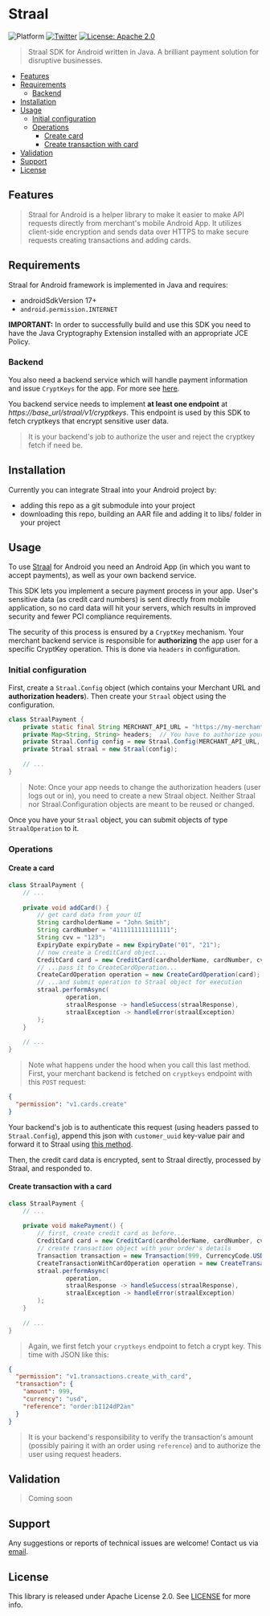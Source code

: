# Straal
![Platform](https://img.shields.io/badge/platform-Android-green.svg?style=flat)
[![Twitter](https://img.shields.io/badge/twitter-@Straal-blue.svg?style=flat)](http://twitter.com/straal_)
[![License: Apache 2.0](https://img.shields.io/badge/License-Apache%202.0-blue.svg?style=flat)](LICENSE)

> Straal SDK for Android written in Java. A brilliant payment solution for disruptive businesses.

- [Features](#features)
- [Requirements](#requirements)
    - [Backend](#backend)
- [Installation](#installation)
- [Usage](#usage)
	- [Initial configuration](#initial-configuration)
	- [Operations](#operations)
		- [Create card](#create-a-card)
		- [Create transaction with card](#create-transaction-with-a-card)
- [Validation](#validation)
- [Support](#support)
- [License](#license)

## Features
> Straal for Android is a helper library to make it easier
  to make API requests directly from merchant's mobile Android App.
  It utilizes client-side encryption and sends data
  over HTTPS to make secure requests creating transactions and adding cards.

## Requirements
Straal for Android framework is implemented in Java and requires:
- androidSdkVersion 17+
- ```android.permission.INTERNET```

**IMPORTANT:** In order to successfully build and use this SDK you need to have the Java Cryptography Extension installed with an appropriate JCE Policy.

### Backend

You also need a backend service which will handle payment information and issue `CryptKeys` for the app. For more see [here](https://api-reference.straal.com).

You backend service needs to implement **at least one endpoint** at *https://_base_url_/straal/v1/cryptkeys*. This endpoint is used by this SDK to fetch cryptkeys that encrypt sensitive user data.

> It is your backend's job to authorize the user and reject the cryptkey fetch if need be.

## Installation

Currently you can integrate Straal into your Android project by:
- adding this repo as a git submodule into your project
- downloading this repo, building an AAR file and adding it to libs/ folder in your project

## Usage

To use [Straal](https://straal.com/) for Android you need an Android App (in which you want to accept payments), as well as your own backend service.

This SDK lets you implement a secure payment process in your app. User's sensitive data (as credit card numbers) is sent directly from mobile application, so no card data will hit your servers, which results in improved security and fewer PCI compliance requirements.

The security of this process is ensured by a `CryptKey` mechanism. Your merchant backend service is responsible for **authorizing** the app user for a specific CryptKey operation. This is done via `headers` in configuration.

### Initial configuration

First, create a `Straal.Config` object (which contains your Merchant URL and **authorization headers**). Then create your `Straal` object using the configuration.
```java
class StraalPayment {
    private static final String MERCHANT_API_URL = "https://my-merchant-backend-url.com";
    private Map<String, String> headers;  // You have to authorize your user on cryptkeys endpoint using these headers!
    private Straal.Config config = new Straal.Config(MERCHANT_API_URL, headers);
    private Straal straal = new Straal(config);
    
    // ...
}
```
> Note: Once your app needs to change the authorization headers (user logs out or in), you need to create a new Straal object. Neither Straal nor Straal.Configuration objects are meant to be reused or changed.

Once you have your `Straal` object, you can submit objects of type `StraalOperation` to it.
### Operations

#### Create a card
```java
class StraalPayment {
    // ...
    
    private void addCard() {
        // get card data from your UI
        String cardholderName = "John Smith";
        String cardNumber = "4111111111111111";
        String cvv = "123";
        ExpiryDate expiryDate = new ExpiryDate("01", "21");
        // now create a CreditCard object...
        CreditCard card = new CreditCard(cardholderName, cardNumber, cvv, expiryDate);
        // ...pass it to CreateCardOperation...
        CreateCardOperation operation = new CreateCardOperation(card);
        // ...and submit operation to Straal object for execution 
        straal.performAsync(
                operation,
                straalResponse -> handleSuccess(straalResponse),
                straalException -> handleError(straalException)
        );
    }
    
    // ...
}
```
> Note what happens under the hood when you call this last method. First, your merchant backend is fetched on `cryptkeys` endpoint with this `POST` request:

```json
{
  "permission": "v1.cards.create"
}
```

Your backend's job is to authenticate this request (using headers passed to `Straal.Config`), append this json with `customer_uuid` key-value pair and forward it to Straal using [this method](https://api-reference.straal.com/#resources-cryptkeys-create-a-cryptkey).

Then, the credit card data is encrypted, sent to Straal directly, processed by Straal, and responded to.
#### Create transaction with a card
```java
class StraalPayment {
    // ...
    
    private void makePayment() {
        // first, create credit card as before...
        CreditCard card = new CreditCard(cardholderName, cardNumber, cvv, expiryDate);
        // create transaction object with your order's details
        Transaction transaction = new Transaction(999, CurrencyCode.USD, "order:bI124dP2an");
        CreateTransactionWithCardOperation operation = new CreateTransactionWithCardOperation(transaction, card);
        straal.performAsync(
                operation,
                straalResponse -> handleSuccess(straalResponse),
                straalException -> handleError(straalException)
        );
    }
    
    // ...
}
```

> Again, we first fetch your `cryptkeys` endpoint to fetch a crypt key. This time with JSON like this:

```json
{
  "permission": "v1.transactions.create_with_card",
  "transaction": {
    "amount": 999,
    "currency": "usd",
    "reference": "order:bI124dP2an"
  }
}
```

> It is your backend's responsibility to verify the transaction's amount (possibly pairing it with an order using `reference`) and to authorize the user using request headers.

## Validation

> Coming soon

## Support

Any suggestions or reports of technical issues are welcome! Contact us via [email](mailto:devteam@straal.com).

## License

This library is released under Apache License 2.0. See [LICENSE](LICENSE) for more info.